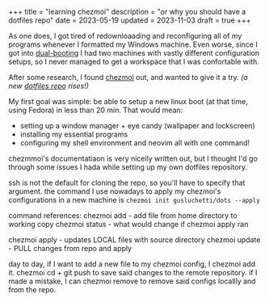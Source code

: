 +++
title = "learning chezmoi"
description = "or why you should have a dotfiles repo"
date = 2023-05-19
updated = 2023-11-03
draft = true
+++

As one does, I got tired of redownloaading and reconfiguring all of my programs 
whenever I formatted my Windows machine. Even worse, since I got into [dual-booting](https://en.wikipedia.org/wiki/Multi-booting)
I had two machines with vastly different configuration setups, so I never managed to get
a workspace that I was confortable with. 

<!-- more -->

After some research, I found [chezmoi](https://www.chezmoi.io) out, and wanted to give it a try.
_(a new [dotfiles repo](https://github.com/gusluchetti/dots) rises!)_

My first goal was simple: be able to setup a new linux boot (at that time, using Fedora) 
in less than 20 min. That would mean:
- setting up a window manager + eye candy (wallpaper and lockscreen)
- installing my essential programs
- configuring my shell environment and neovim
all with one command!

chezmmoi's documentatiaon is very nicelly written out, but I thought I'd go through
some issues I hada while setting up my own dotfiles repository.

ssh is not the default for cloning the repo, so you'll have to specify that argument.
the command I use nowadays to apply my chezmoi's configurations in a new machine is
`chezmoi init gusluchetti/dots --apply`

command references:
chezmoi add - add file from home directory to working copy
chezmoi status - what would change if chezmoi apply ran

chezmoi apply - updates LOCAL files with source directory
chezmoi update - PULL changes from repo and apply

day to day, if I want to add a new file to my chezmoi config, I chezmoi add it.
chezmoi cd + git push to save said changes to the remote repository.
if I made a mistake, I can chezmoi remove to remove said configs locallly and from the repo.

